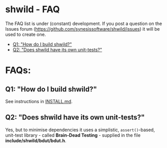 # shwild - FAQ <!-- omit in toc -->

The FAQ list is under (constant) development. If you post a question on the
Issues forum (https://github.com/synesissoftware/shwild/issues)
it will be used to create one.

- [Q1: "How do I build shwild?"](#q1-how-do-i-build-shwild)
- [Q2: "Does shwild have its own unit-tests?"](#q2-does-shwild-have-its-own-unit-tests)


# FAQs: <!-- omit in toc -->

## Q1: "How do I build shwild?"

See instructions in [INSTALL.md](./INSTALL.md).

## Q2: "Does shwild have its own unit-tests?"

Yes, but to minimise dependencies it uses a simplistic, `assert()`-based, unit-test library - called **Brain-Dead Testing** - supplied in the file **include/shwild/bdut/bdut.h**.


<!-- ########################### end of file ########################### -->

